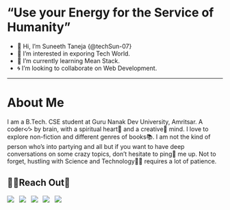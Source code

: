 # <h1>“Use your Energy for the Service of Humanity”</h1>
- 👋 Hi, I’m Suneeth Taneja {@techSun-07}
- 👀 I’m interested in exporing Tech World.
- 🌱 I’m currently learning Mean Stack.
- 🌀 I’m looking to collaborate on Web Development.
<hr>
<h1>About Me</h1>
<p>I am a B.Tech. CSE student at Guru Nanak Dev University, Amritsar. A coder<⁄> by brain, with a spiritual heart💙 and a creative🎨 mind. I love to explore non-fiction and different genres of books📚. I am not the kind of person who’s into partying and all but if you want to have deep conversations on some crazy topics, don’t hesitate to ping📌 me up. Not to forget, hustling with Science and Technology👩‍💻 requires a lot of patience.</p>
  
 <h2>📧📌Reach Out🐧</h2>
 <a href="https://twitter.com/SuneethTaneja"><img src="https://img.shields.io/badge/Twitter-1DA1F2?style=for-the-badge&logo=twitter&logoColor=white"></a> &nbsp;
 <a href="mailto:suneethtaneja@gmail.com"><img src="https://img.shields.io/badge/Gmail-D14836?style=for-the-badge&logo=gmail&logoColor=white"></a> &nbsp; 
 <a href="https://www.linkedin.com/in/suneeth-taneja/"><img src="https://img.shields.io/badge/LinkedIn-21759B?style=for-the-badge&logo=LinkedIn&logoColor=White"></a> &nbsp;
 <a href="https://github.com/techSun-07"><img src="https://img.shields.io/badge/GitHub-100000?style=for-the-badge&logo=github&logoColor=white"></a> &nbsp;
 <a href="https://www.instagram.com/suneeth_07/"><img src="https://img.shields.io/badge/Instagram-E4405F?style=for-the-badge&logo=instagram&logoColor=white"></a> &nbsp;
      
      
      
  


<!---
techSun-07/techSun-07 is a ✨ special ✨ repository because its `README.md` (this file) appears on your GitHub profile.
You can click the Preview link to take a look at your changes.
--->
